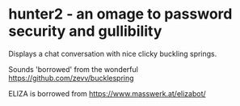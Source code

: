 # hunter2 - an omage to password security and gullibility
Displays a chat conversation with nice clicky buckling springs.

Sounds 'borrowed' from the wonderful https://github.com/zevv/bucklespring

ELIZA is borrowed from https://www.masswerk.at/elizabot/